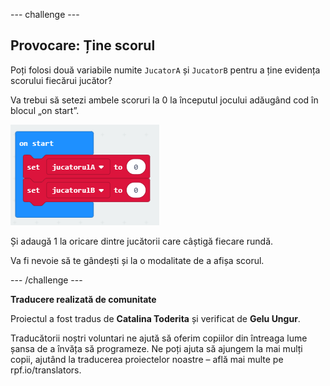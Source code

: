 --- challenge ---

## Provocare: Ține scorul

Poți folosi două variabile numite `JucatorA` și `JucatorB` pentru a ține evidența scorului fiecărui jucător?

Va trebui să setezi ambele scoruri la 0 la începutul jocului adăugând cod în blocul „on start”.

![captură de ecran](images/reaction-on-start.png)

Și adaugă 1 la oricare dintre jucătorii care câștigă fiecare rundă.

Va fi nevoie să te gândești și la o modalitate de a afișa scorul.

--- /challenge ---


**Traducere realizată de comunitate**

Proiectul a fost tradus de **Catalina Toderita** și verificat de **Gelu Ungur**.

Traducătorii noștri voluntari ne ajută să oferim copiilor din întreaga lume șansa de a învăța să programeze. Ne poți ajuta să ajungem la mai mulți copii, ajutând la traducerea proiectelor noastre – află mai multe pe rpf.io/translators.